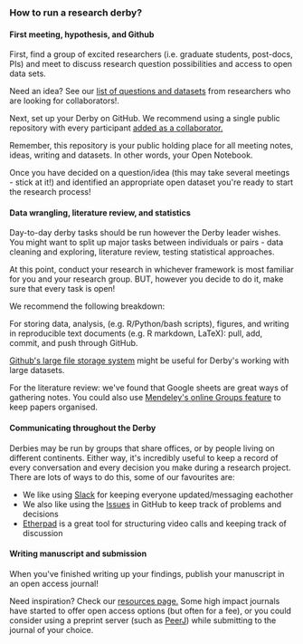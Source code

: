 ### How to run a research derby?

#### First meeting, hypothesis, and Github

First, find a group of excited researchers (i.e. graduate students, post-docs, PIs) and meet to discuss research question possibilities and access to open data sets. 

Need an idea? See our [list of questions and datasets](https://github.com/jpwrobinson/OpenDerby/blob/master/4_research_qs_data.md) from researchers who are looking for collaborators!. 

Next, set up your Derby on GitHub. We recommend using a single public repository with every participant [added as a collaborator.](https://help.github.com/articles/inviting-collaborators-to-a-personal-repository/) 

Remember, this repository is your public holding place for all meeting notes, ideas, writing and datasets. In other words, your Open Notebook.

Once you have decided on a question/idea (this may take several meetings - stick at it!) and identified an appropriate open dataset you're ready to start the research process!

#### Data wrangling, literature review, and statistics 

Day-to-day derby tasks should be run however the Derby leader wishes. You might want to split up major tasks between individuals or pairs - data cleaning and exploring, literature review, testing statistical approaches. 

At this point, conduct your research in whichever framework is most familiar for you and your research group. BUT, however you decide to do it, make sure that every task is open!

We recommend the following breakdown:

For storing data, analysis, (e.g. R/Python/bash scripts), figures, and writing in reproducible text documents (e.g. R markdown, LaTeX): pull, add, commit, and push through GitHub. 

[Github's large file storage system](https://git-lfs.github.com/) might be useful for Derby's working with large datasets.

For the literature review: we've found that Google sheets are great ways of gathering notes. You could also use [Mendeley's online Groups feature](https://www.mendeley.com/) to keep papers organised.

#### Communicating throughout the Derby

Derbies may be run by groups that share offices, or by people living on different continents. Either way, it's incredibly useful to keep a record of every conversation and every decision you make during a research project. There are lots of ways to do this, some of our favourites are:

* We like using [Slack](https://slack.com/) for keeping everyone updated/messaging eachother   
* We also like using the [Issues](https://github.com/baumlab/open-science-project/issues) in GitHub to keep track of problems and decisions  
* [Etherpad](http://etherpad.org/) is a great tool for structuring video calls and keeping track of discussion


#### Writing manuscript and submission

When you've finished writing up your findings, publish your manuscript in an open access journal! 

Need inspiration? Check our [resources page.](https://github.com/jpwrobinson/OpenDerby/5_resources.md) Some high impact journals have started to offer open access options (but often for a fee), or you could consider using a preprint server (such as [PeerJ](https://peerj.com/)) while submitting to the journal of your choice.



